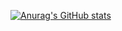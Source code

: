 
[![Anurag's GitHub stats](https://github-readme-stats.vercel.app/api?HerrErde=anuraghazra)](https://github.com/anuraghazra/github-readme-stats)
